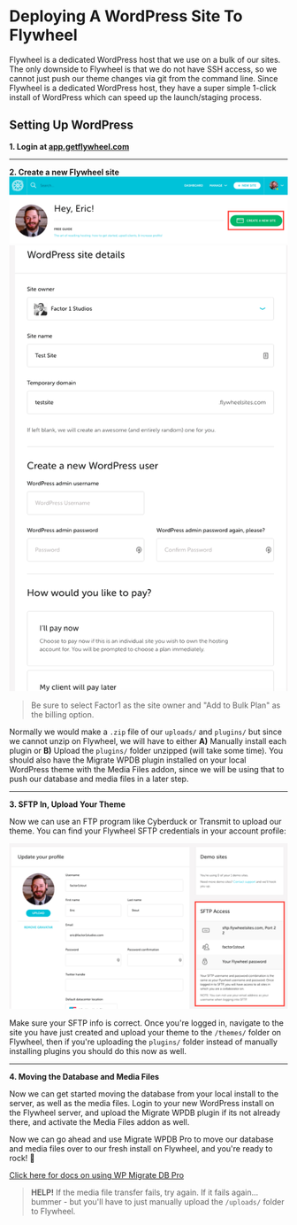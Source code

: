 # Deploying A WordPress Site To Flywheel 
Flywheel is a dedicated WordPress host that we use on a bulk of our sites. The only downside to Flywheel is that we do not have SSH access, so we cannot just push our theme changes via git from the command line. Since Flywheel is a dedicated WordPress host, they have a super simple 1-click install of WordPress which can speed up the launch/staging process.

## Setting Up WordPress
**1. Login at [app.getflywheel.com](http://app.getflywheel.com)**

---

**2. Create a new Flywheel site**
   ![Flywheel Screenshot](https://github.com/factor1/developer-resources/raw/master/flywheel/flywheel-newsite.png)
   ![Flywheel Screenshot 2](https://github.com/factor1/developer-resources/raw/master/flywheel/flywheelsetup.png)
   
> Be sure to select Factor1 as the site owner and "Add to Bulk Plan" as the billing option.

Normally we would make a `.zip` file of our `uploads/` and `plugins/` but since we cannot unzip on Flywheel, we will have to either **A)** Manually install each plugin or **B)** Upload the `plugins/` folder unzipped (will take some time). You should also have the Migrate WPDB plugin installed on your local WordPress theme with the Media Files addon, since we will be using that to push our database and media files in a later step. 

---

**3. SFTP In, Upload Your Theme**

Now we can use an FTP program like Cyberduck or Transmit to upload our theme. You can find your Flywheel SFTP credentials in your account profile:

![Flywheel Profile Screenshot](https://github.com/factor1/developer-resources/raw/master/flywheel/profile.png)

Make sure your SFTP info is correct. Once you're logged in, navigate to the site you have just created and upload your theme to the `/themes/` folder on Flywheel, then if you're uploading the `plugins/` folder instead of manually installing plugins you should do this now as well. 

---

**4. Moving the Database and Media Files**

Now we can get started moving the database from your local install to the server, as well as the media files. Login to your new WordPress install on the Flywheel server, and upload the Migrate WPDB plugin if its not already there, and activate the Media Files addon as well. 

Now we can go ahead and use Migrate WPDB Pro to move our database and media files over to our fresh install on Flywheel, and you're ready to rock! 🤘 

[Click here for docs on using WP Migrate DB Pro](https://github.com/factor1/developer-resources/blob/master/WP%20Migrate%20DB/Syncing%20Databases.md)

> **HELP!** If the media file transfer fails, try again. If it fails again... bummer - but you'll have to just manually upload the `/uploads/` folder to Flywheel. 
